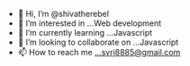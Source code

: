 - 👋 Hi, I’m @shivatherebel
- 👀 I’m interested in ...Web development
- 🌱 I’m currently learning ...Javascript
- 💞️ I’m looking to collaborate on ...Javascript
- 📫 How to reach me ...svrj8885@gmail.com

<!---
shivatherebel/shivatherebel is a ✨ special ✨ repository because its `README.md` (this file) appears on your GitHub profile.
You can click the Preview link to take a look at your changes.
--->
